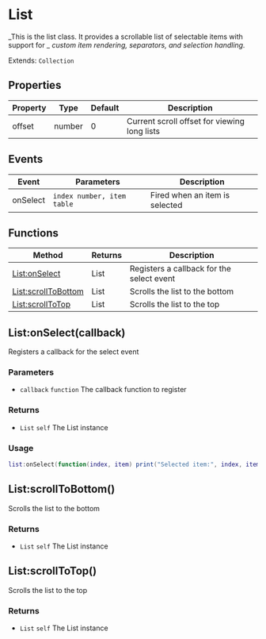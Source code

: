# List
_This is the list class. It provides a scrollable list of selectable items with support for _
_custom item rendering, separators, and selection handling._

Extends: `Collection`

## Properties

|Property|Type|Default|Description|
|---|---|---|---|
|offset|number|0|Current scroll offset for viewing long lists|

## Events

|Event|Parameters|Description|
|---|---|---|
|onSelect|`index number, item table`|Fired when an item is selected|

## Functions

|Method|Returns|Description|
|---|---|---|
|[List:onSelect](#list-onselect-callback)|List|Registers a callback for the select event|
|[List:scrollToBottom](#list-scrolltobottom)|List|Scrolls the list to the bottom|
|[List:scrollToTop](#list-scrolltotop)|List|Scrolls the list to the top|

## List:onSelect(callback)

Registers a callback for the select event

### Parameters
* `callback` `function` The callback function to register

### Returns
* `List` `self` The List instance

### Usage
```lua
list:onSelect(function(index, item) print("Selected item:", index, item) end)
```

## List:scrollToBottom()

Scrolls the list to the bottom

### Returns
* `List` `self` The List instance

## List:scrollToTop()

Scrolls the list to the top

### Returns
* `List` `self` The List instance
